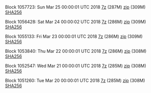 Block 1057723: Sun Mar 25 00:00:01 UTC 2018 [7z](https://transfer.sh/UaRk5/bootstrap.dat.20180325.7z) (287M) [zip](https://transfer.sh/7RHEy/bootstrap.dat.20180325.zip) (309M) [SHA256](https://transfer.sh/1vIHL/sha256.txt)

Block 1056428: Sat Mar 24 00:00:02 UTC 2018 [7z](https://transfer.sh/zZmwK/bootstrap.dat.20180324.7z) (286M) [zip](https://transfer.sh/cqxPB/bootstrap.dat.20180324.zip) (309M) [SHA256](https://transfer.sh/W3Ctf/sha256.txt)

Block 1055133: Fri Mar 23 00:00:01 UTC 2018 [7z](https://transfer.sh/ccjsz/bootstrap.dat.20180323.7z) (286M) [zip](https://transfer.sh/vET5X/bootstrap.dat.20180323.zip) (309M) [SHA256](https://transfer.sh/pq04B/sha256.txt)

Block 1053840: Thu Mar 22 00:00:01 UTC 2018 [7z](https://transfer.sh/H7KaW/bootstrap.dat.20180322.7z) (286M) [zip](https://transfer.sh/n74Wg/bootstrap.dat.20180322.zip) (308M) [SHA256](https://transfer.sh/G8UaZ/sha256.txt)

Block 1052547: Wed Mar 21 00:00:01 UTC 2018 [7z](https://transfer.sh/Dv0Sa/bootstrap.dat.20180321.7z) (285M) [zip](https://transfer.sh/10fprX/bootstrap.dat.20180321.zip) (308M) [SHA256](https://transfer.sh/Ny3ql/sha256.txt)

Block 1051260: Tue Mar 20 00:00:01 UTC 2018 [7z](https://transfer.sh/PVImc/bootstrap.dat.20180320.7z) (285M) [zip](https://transfer.sh/2LSSk/bootstrap.dat.20180320.zip) (308M) [SHA256](https://transfer.sh/ZWlFI/sha256.txt)
